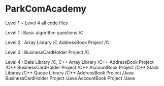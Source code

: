 # ParkComAcademy
Level 1 ~ Level 4 all code files

Level 1 : Basic algorithm questions /C

Level 2 : Array Library /C
          AddressBook Project /C

Level 3 : BusinessCardHolder Project /C

Level 4 : Date Library /C, C++
          Array Library /C++
          AddressBook Project /C++
          BusinessCardHolder Project /C++
          AccountBook Project /C++
          Stack Libaray /C++
          Queue Library /C++
          AddressBook Project /Java
          BusinessCardHolder Project /Java
          AccountBook Project /Java
